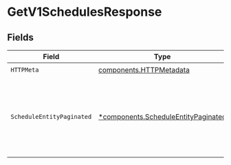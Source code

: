 # GetV1SchedulesResponse


## Fields

| Field                                                                                     | Type                                                                                      | Required                                                                                  | Description                                                                               |
| ----------------------------------------------------------------------------------------- | ----------------------------------------------------------------------------------------- | ----------------------------------------------------------------------------------------- | ----------------------------------------------------------------------------------------- |
| `HTTPMeta`                                                                                | [components.HTTPMetadata](../../models/components/httpmetadata.md)                        | :heavy_check_mark:                                                                        | N/A                                                                                       |
| `ScheduleEntityPaginated`                                                                 | [*components.ScheduleEntityPaginated](../../models/components/scheduleentitypaginated.md) | :heavy_minus_sign:                                                                        | List all known schedules in FireHydrant as pulled from external sources                   |